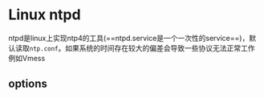 # Linux ntpd

ntpd是linux上实现ntp4的工具(==ntpd.service是一个一次性的service==)，默认读取`ntp.conf`。如果系统的时间存在较大的偏差会导致一些协议无法正常工作例如Vmess

## options



